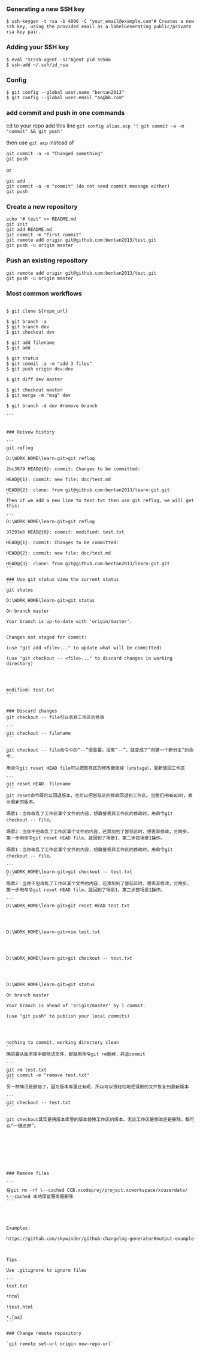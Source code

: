 
### Generating a new SSH key

`$ ssh-keygen -t rsa -b 4096 -C "your_email@example.com"# Creates a new ssh key, using the provided email as a labelGenerating public/private rsa key pair.`


### Adding your SSH key

```
$ eval "$(ssh-agent -s)"Agent pid 59566
$ ssh-add ~/.ssh/id_rsa
```

### Config

```
$ git config --global user.name "bentan2013"
$ git config --global user.email "aa@bb.com"
```

### add commit and push in one commands

cd to your repo 
add this line
`git config alias.acp '! git commit -a -m "commit" && git push'`

then use `git acp` instead of 
```
git commit -a -m "Changed something"
git push
```
or
```
git add .
git commit -a -m "commit" (do not need commit message either)
git push
```

### Create a new repository

```
echo "# test" >> README.md
git init
git add README.md
git commit -m "first commit"
git remote add origin git@github.com:bentan2013/test.git
git push -u origin master
```

### Push an existing repository

```
git remote add origin git@github.com:bentan2013/test.git
git push -u origin master
```


### Most common workflows

````

$ git clone ${repo_url}

$ git branch -a
$ git branch dev
$ git checkout dev

$ git add filename
$ git add .

$ git status
$ git commit -a -m "add 3 files"
$ git push origin dev:dev

$ git diff dev master

$ git checkout master
$ git merge -m "msg" dev

$ git branch -d dev #remove branch

```


### Reivew history

```
git reflog

D:\WORK_HOME\learn-git>git reflog

2bc3879 HEAD@{0}: commit: Changes to be committed:

HEAD@{1}: commit: new file: doc/test.md

HEAD@{2}: clone: from git@github.com:bentan2013/learn-git.git
```
Then if we add a new line to test.txt then use git reflog, we will get this:

```
D:\WORK_HOME\learn-git>git reflog

37293e6 HEAD@{0}: commit: modified: test.txt

HEAD@{1}: commit: Changes to be committed:

HEAD@{2}: commit: new file: doc/test.md

HEAD@{3}: clone: from git@github.com:bentan2013/learn-git.git
```

### Use git status view the current status
```
git status

D:\WORK_HOME\learn-git>git status

On branch master

Your branch is up-to-date with 'origin/master'.


Changes not staged for commit:

(use "git add <file>..." to update what will be committed)

(use "git checkout -- <file>..." to discard changes in working directory)




modified: test.txt
```


### Discard changes
git checkout -- file可以丢弃工作区的修改

```
git checkout -- filename
```

git checkout -- file命令中的“--”很重要，没有“--”，就变成了“创建一个新分支”的命令.

用命令git reset HEAD file可以把暂存区的修改撤销掉（unstage），重新放回工作区

```
git reset HEAD  filename
```
git reset命令既可以回退版本，也可以把暂存区的修改回退到工作区。当我们用HEAD时，表示最新的版本。

场景1：当你改乱了工作区某个文件的内容，想直接丢弃工作区的修改时，用命令git checkout -- file。

场景2：当你不但改乱了工作区某个文件的内容，还添加到了暂存区时，想丢弃修改，分两步，第一步用命令git reset HEAD file，就回到了场景1，第二步按场景1操作。

场景1：当你改乱了工作区某个文件的内容，想直接丢弃工作区的修改时，用命令git checkout -- file。

```
D:\WORK_HOME\learn-git>git checkout -- test.txt
```
场景2：当你不但改乱了工作区某个文件的内容，还添加到了暂存区时，想丢弃修改，分两步，第一步用命令git reset HEAD file，就回到了场景1，第二步按场景1操作。

```
D:\WORK_HOME\learn-git>git reset HEAD test.txt




D:\WORK_HOME\learn-git>vim test.txt




D:\WORK_HOME\learn-git>git checkout -- test.txt




D:\WORK_HOME\learn-git>git status

On branch master

Your branch is ahead of 'origin/master' by 1 commit.

(use "git push" to publish your local commits)




nothing to commit, working directory clean
```
确实要从版本库中删除该文件，那就用命令git rm删掉，并且commit

```
git rm test.txt
git commit -m "remove test.txt"
```
另一种情况是删错了，因为版本库里还有呢，所以可以很轻松地把误删的文件恢复到最新版本

```
git checkout -- test.txt
```

git checkout其实是用版本库里的版本替换工作区的版本，无论工作区是修改还是删除，都可以“一键还原”。








### Remove files

```
在git rm -rf \--cached CCB.xcodeproj/project.xcworkspace/xcuserdata/
\--cached 本地保留服务器删除
```




Examples:

https://github.com/skywinder/github-changelog-generator#output-example



Tips

Use .gitignore to ignore files

```
text.txt

*html

!test.html

*.[oa]
```

### Change remote repository

`git remote set-url origin new-repo-url`